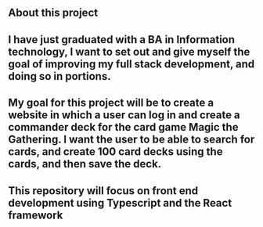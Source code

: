 About this project
---------------------------------------------------------------
I have just graduated with a BA in Information technology, I want to set out and give myself the goal of improving my full stack development, and doing so in portions.
----------------------------------------------------------------------------------------------
My goal for this project will be to create a website in which a user can log in and create a commander deck for the card game Magic the Gathering.
I want the user to be able to search for cards, and create 100 card decks using the cards, and then save the deck.
-----------------------------------------------------------------------
This repository will focus on  front end development using Typescript and the React framework
---------------------------------------------------------------
